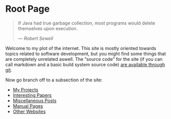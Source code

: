 # Root Page

> If Java had true garbage collection, most programs would delete themselves
> upon execution.
>
> — _Robert Sewell_

Welcome to my plot of the internet.  This site is mostly oriented towards topics
related to software development, but you might find some things that are
completely unrelated aswell.  The “source code” for the site (if you can call
markdown and a basic build system source code) [are available through git][1].

Now go branch off to a subsection of the site:

 - [My Projects][2]
 - [Interesting Papers][3]
 - [Miscellaneous Posts][4]
 - [Manual Pages][5]
 - [Other Websites][6]

[1]: https://git.thomasvoss.com/thomasvoss.com
[2]: /en/code
[3]: /en/doc
[4]: /en/etc
[5]: /en/man
[6]: /en/www
